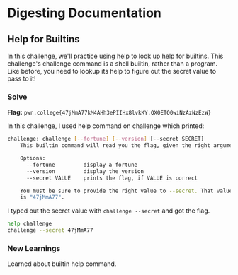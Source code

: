 # Digesting Documentation

## Help for Builtins
In this challenge, we'll practice using help to look up help for builtins. This challenge's challenge command is a shell builtin, rather than a program. Like before, you need to lookup its help to figure out the secret value to pass to it!

### Solve
**Flag:** `pwn.college{47jMmA77kM4AHh3ePIIHx8lvkKY.QX0ETO0wiNzAzNzEzW}`

In this challenge, I used help command on challenge which printed:
```bash
challenge: challenge [--fortune] [--version] [--secret SECRET]
    This builtin command will read you the flag, given the right arguments!

    Options:
      --fortune         display a fortune
      --version         display the version
      --secret VALUE    prints the flag, if VALUE is correct

    You must be sure to provide the right value to --secret. That value
    is "47jMmA77".
```
I typed out the secret value with ```challenge --secret``` and got the flag.

```bash
help challenge
challenge --secret 47jMmA77
```

### New Learnings
Learned about builtin help command.
